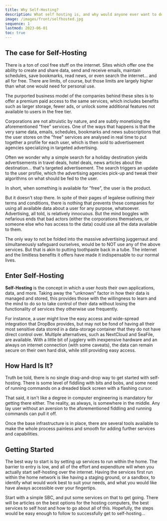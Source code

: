 ```yaml
---
title: Why Self-Hosting?
description: What self hosting is, and why would anyone ever want to do such a thing...
image: /images/front/selfhosted.jpg
sequence: 1
lastmod: 2023-06-01
toc: true
---
```


## The case for Self-Hosting

There is a ton of cool free stuff on the internet. Sites which offer one the
ability to create and share data, send and receive emails, maintain schedules,
save bookmarks, read news, or even search the internet... and all for free.
There are limits, of course, but those limits are largely higher than what one
would need for personal use.

The purported business model of the companies behind these sites is to offer a
premium paid access to the same services, which includes benefits such as
larger storage, fewer ads, or unlock some additional features not available to
users in the free tier. 

Corporations are not altruistic by nature, and are subtly monetising the
aforementioned "free" services. One of the ways that happens is that the very
same data, emails, schedules, bookmarks and news subscriptions that the user
stores on the "free" services are analysed in real time to put together a
profile for each user, which is then sold to advertisement agencies
specializing in targeted advertising.

Often we wonder why a simple search for a holiday destination yields
advertisements in travel deals, hotel deals, news articles about the
destination... that's targeted advertisement. The search triggers an update to
the user profile, which the advertising agencies pick-up and tweak their
algorithms on what should be fed to the user.

In short, when something is available for "free", the user is the product.

But it doesn't stop there. In spite of their pages of legalese outlining their
terms and conditions, there is nothing that prevents these companies for using
all available data about a user for any purpose, whatsoever. Advertising, all
told, is relatively innocuous. But the mind boggles with nefarious ends that
bad actors (either the corporations themselves, or someone else who has access
to the data) could use all the data available to them.

The only way to not be folded into the massive advertising juggernaut and
simultaneously safeguard ourselves, would be to NOT use any of the above
services. But that is akin to putting toothpaste back in a tube. The internet
and the limitless benefits it offers have made it indispensable to our normal
lives.

## Enter Self-Hosting

**Self-Hosting** is the concept in which a user _hosts_ their own applications,
data, and more. Taking away the "unknown" factor in how their data is managed
and stored, this provides those with the willingness to learn and the mind to
do so to take control of their data without losing the functionality of
services they otherwise use frequently.

For instance, a user might love the easy access and wide-spread integration
that DropBox provides, but may not be fond of having all their most sensitive
data stored in a data-storage container that they do not have direct control
over. Multiple alternatives, such as NextCloud and SeaFile, are available. With
a little bit of jugglery with inexpensive hardware and an always on internet
connection (with some caveats), the data can remain secure on their own hard
disk, while still providing easy access.

## How Hard Is It?

Truth be told, there is no single drag-and-drop way to get started with
self-hosting. There is some level of fiddling with bits and bobs, and some need
of running commands on a dreaded black screen with a flashing cursor. 

That said, it isn't like a degree in computer engineering is mandatory for
getting there either. The reality, as always, is somewhere in the middle. Any
lay user without an aversion to the aforementioned fiddling and running
commands can pull it off.

Once the base infrastructure is in place, there are several tools available to
make the whole process painless and smooth for adding further services and
capabilities.

## Getting Started

The best way to start is by setting up services to run within the home. The
barrier to entry is low, and all of the effort and expenditure will when you
actually start self-hosting over the internet. Having the services first run
within the home network is like having a staging ground, or a sandbox, to
identify what would work best to suit your needs, and what you would like have
always accessible over your fingertips.

Start with a simple SBC, and put some services on that to get going. There will
be articles on the best options for the hosting computers, the best services to
self host and how to go about all of this. Hopefully, the steps would be easy
enough to follow to successfully get to self-hosting...
